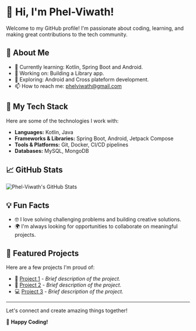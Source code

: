 # 👋 Hi, I'm Phel-Viwath!

Welcome to my GitHub profile! I'm passionate about coding, learning, and making great contributions to the tech community.

## 🎯 About Me
- 🌱 Currently learning: Kotlin, Spring Boot and Android.
- 💼 Working on: Building a Library app.
- 🔭 Exploring: Android and Cross plateform development.
- 📫 How to reach me: phelviwath@gmail.com

## 🚀 My Tech Stack
Here are some of the technologies I work with:
- **Languages:** Kotlin, Java
- **Frameworks & Libraries:** Spring Boot, Android, Jetpack Compose
- **Tools & Platforms:** Git, Docker, CI/CD pipelines
- **Databases:** MySQL, MongoDB

## 📈 GitHub Stats
![Phel-Viwath's GitHub Stats](https://github-readme-stats.vercel.app/api?username=Phel-Viwath&show_icons=true&theme=radical)

## 💡 Fun Facts
- 🤓 I love solving challenging problems and building creative solutions.
- 🌍 I'm always looking for opportunities to collaborate on meaningful projects.

## 📌 Featured Projects
Here are a few projects I'm proud of:
- 🚀 [Project 1](#) - *Brief description of the project.*
- 🌟 [Project 2](#) - *Brief description of the project.*
- 💻 [Project 3](#) - *Brief description of the project.*

---

Let's connect and create amazing things together!

🎉 **Happy Coding!**
